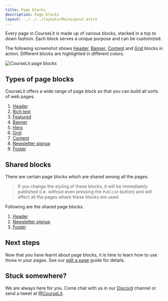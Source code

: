 ```yaml
---
title: Page blocks
description: Page blocks
layout: ../../../layouts/MainLayout.astro
---
```


Every page in CourseLit is made up of various blocks, stacked in a top to down fashion. Each block serves a unique purpose and can be customized.

The following screenshot shows [Header](/en/pages/header), [Banner](/en/pages/banner), [Content](/en/pages/content) and [Grid](/en/pages/grid) blocks in action. Different blocks are highlighted in different colors.

![CourseLit page blocks](/assets/pages/page-blocks.png)

## Types of page blocks

CourseLit offers a wide range of page block so that you can build all sorts of web pages.

1. [Header](/en/pages/header)
2. [Rich text](/en/pages/rich-text)
3. [Featured](/en/pages/featured)
4. [Banner](/en/pages/banner)
5. [Hero](/en/pages/hero)
6. [Grid](/en/pages/grid)
7. [Content](/en/pages/content)
8. [Newsletter signup](/en/pages/newsletter-signup)
9. [Footer](/en/pages/footer)

## Shared blocks

There are certain page blocks which are shared among all the pages.

> If you change the styling of these blocks, it will be immediately published (i.e. without even pressing the `Publish` button) and will affect all the pages where these blocks are used.

Following are the shared page blocks.

1. [Header](/en/pages/header)
2. [Newsletter signup](/en/pages/newsletter-signup)
3. [Footer](/en/pages/footer)

## Next steps

Now that you have learnt about page blocks, it is time to learn how to use those in your pages. See our [edit a page](/en/pages/edit-page) guide for details.

## Stuck somewhere?

We are always here for you. Come chat with us in our <a href="https://discord.com/invite/GR4bQsN" target="_blank">Discord</a> channel or send a tweet at <a href="https://twitter.com/courselit" target="_blank">@CourseLit</a>.
